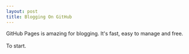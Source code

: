 ```yaml
---
layout: post
title: Blogging On GitHub
---
```


GitHub Pages is amazing for blogging. It's fast, easy to manage and free.<br/>
<br/>
To start.